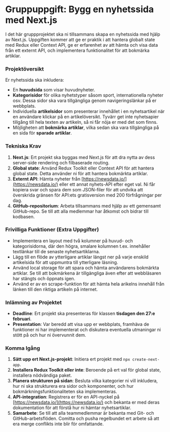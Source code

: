# Gruppuppgift: Bygg en nyhetssida med Next.js

I det här gruppprojektet ska ni tillsammans skapa en nyhetssida med hjälp av Next.js. Uppgiften kommer att ge er praktik i att hantera globalt state med Redux eller Context API, ge er erfarenhet av att hämta och visa data från ett externt API, och implementera funktionalitet för att bokmärka artiklar.

### Projektöversikt

Er nyhetssida ska inkludera:

- En **huvudsida** som visar huvudnyheter.
- **Kategorisidor** för olika nyhetstyper såsom sport, internationella nyheter osv. Dessa sidor ska vara tillgängliga genom navigeringslänkar på er webbplats.
- Individuella **artikelsidor** som presenterar innehållet i en nyhetsartikel när en användare klickar på en artikelöversikt. Tyvärr get inte nyhetsapier tillgång till hela texten av artikeln, så ni får nöja er med det som finns.
- Möjligheten att **bokmärka artiklar**, vilka sedan ska vara tillgängliga på en sida för **sparade artiklar**.

### Tekniska Krav

1. **Next.js**: Ert projekt ska byggas med Next.js för att dra nytta av dess server-side rendering och filbaserade routing.
2. **Global state**: Använd Redux Toolkit eller Context API för att hantera global state. Detta använder ni för att hantera bokmärkta artiklar.
3. **Externt API**: Hämta nyheter från [https://newsdata.io/](https://newsdata.io/) eller ett annat nyhets-API efter eget val. Ni får kopiera svar och spara dem som JSON-filer för att undvika att överskrida gränsen för API:ets gratisversion med 200 förfrågningar per dag.
4. **GitHub-repositorium**: Arbeta tillsammans med hjälp av ett gemensamt GitHub-repo. Se till att alla medlemmar har åtkomst och bidrar till kodbasen.

### Frivilliga Funktioner (Extra Uppgifter)

- Implementera en layout med två kolumner på huvud- och kategorisidorna, där den högra, smalare kolumnen t.ex. innehåller textlänkar till de senaste nyhetsartiklarna.
- Lägg till en flöde av ytterligare artiklar längst ner på varje enskild artikelsida för att uppmuntra till ytterligare läsning.
- Använd local storage för att spara och hämta användarens bokmärkta artiklar. Se till att bokmärkena är tillgängliga även efter att webbläsaren har stängts och öppnats igen.
- Använd er av en scrape-funktion för att hämta hela arikelns innehåll från länken till den riktiga artikeln på internet.

### Inlämning av Projektet

- **Deadline**: Ert projekt ska presenteras för klassen **tisdagen den 27:e februari**.
- **Presentation**: Var beredd att visa upp er webbplats, framhäva de funktioner ni har implementerat och diskutera eventuella utmaningar ni stött på och hur ni övervunnit dem.

### Komma Igång

1. **Sätt upp ert Next.js-projekt**: Initiera ert projekt med `npx create-next-app`.
2. **Installera Redux Toolkit eller inte**: Beroende på ert val för global state, installera nödvändiga paket.
3. **Planera strukturen på sidan**: Besluta vilka kategorier ni vill inkludera, hur ni ska strukturera era sidor och komponenter, och hur bokmärkningsfunktionaliteten ska implementeras.
4. **API-integration**: Registrera er för en API-nyckel på [https://newsdata.io/](https://newsdata.io/) och bekanta er med deras dokumentation för att förstå hur ni hämtar nyhetsartiklar.
5. **Samarbete**: Se till att alla teammedlemmar är bekanta med Git- och GitHub-arbetsflöden. Comitta och pusha regelbundet ert arbete så att era merge conflikts inte blir för omfattande.
